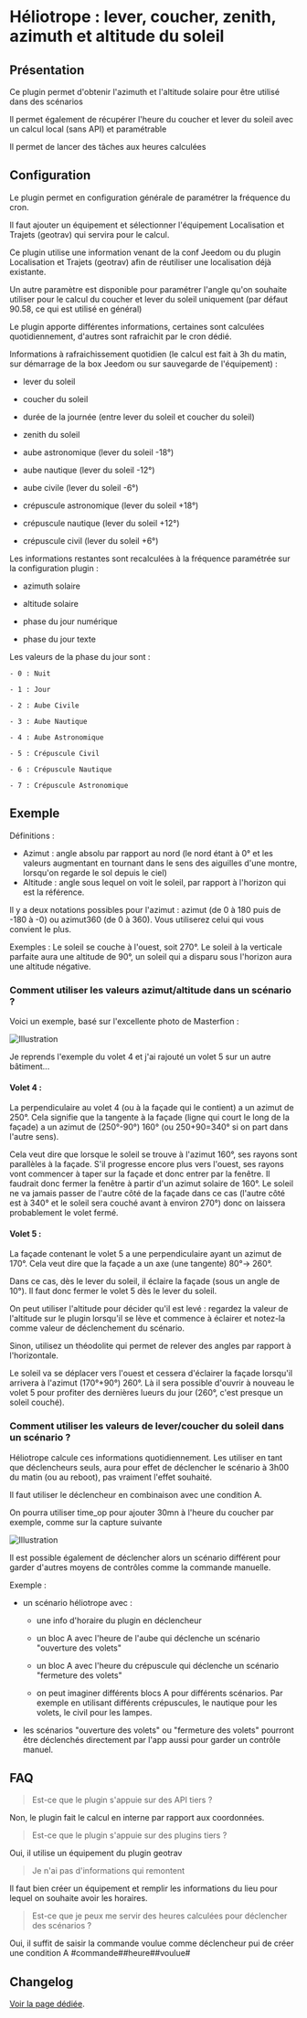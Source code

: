# Héliotrope : lever, coucher, zenith, azimuth et altitude du soleil

## Présentation

Ce plugin permet d'obtenir l'azimuth et l'altitude solaire pour être utilisé dans des scénarios

Il permet également de récupérer l'heure du coucher et lever du soleil avec un calcul local (sans API) et paramétrable

Il permet de lancer des tâches aux heures calculées

## Configuration

Le plugin permet en configuration générale de paramétrer la fréquence du cron.

Il faut ajouter un équipement et sélectionner l'équipement Localisation et Trajets (geotrav) qui servira pour le calcul.

Ce plugin utilise une information venant de la conf Jeedom ou du plugin Localisation et Trajets (geotrav) afin de réutiliser une localisation déjà existante.

Un autre paramètre est disponible pour paramétrer l'angle qu'on souhaite utiliser pour le calcul du coucher et lever du soleil uniquement (par défaut 90.58, ce qui est utilisé en général)

Le plugin apporte différentes informations, certaines sont calculées quotidiennement, d'autres sont rafraichit par le cron dédié.


Informations à rafraichissement quotidien (le calcul est fait à 3h du matin, sur démarrage de la box Jeedom ou sur sauvegarde de l'équipement) :

  - lever du soleil

  - coucher du soleil

  - durée de la journée (entre lever du soleil et coucher du soleil)

  - zenith du soleil

  - aube astronomique (lever du soleil -18°)

  - aube nautique (lever du soleil -12°)

  - aube civile (lever du soleil -6°)

  - crépuscule astronomique (lever du soleil +18°)

  - crépuscule nautique (lever du soleil +12°)

  - crépuscule civil (lever du soleil +6°)

Les informations restantes sont recalculées à la fréquence paramétrée sur la configuration plugin :

  - azimuth solaire

  - altitude solaire

  - phase du jour numérique

  - phase du jour texte

  Les valeurs de la phase du jour sont :

    - 0 : Nuit

    - 1 : Jour

    - 2 : Aube Civile

    - 3 : Aube Nautique

    - 4 : Aube Astronomique

    - 5 : Crépuscule Civil

    - 6 : Crépuscule Nautique

    - 7 : Crépuscule Astronomique

## Exemple

Définitions :
  - Azimut : angle absolu par rapport au nord (le nord étant à 0° et les valeurs augmentant en tournant dans le sens des aiguilles d'une montre, lorsqu'on regarde le sol depuis le ciel)
  - Altitude : angle sous lequel on voit le soleil, par rapport à l'horizon qui est la référence.

Il y a deux notations possibles pour l'azimut : azimut (de 0 à 180 puis de -180 à -0) ou azimut360 (de 0 à 360). Vous utiliserez celui qui vous convient le plus.

Exemples :
  Le soleil se couche à l'ouest, soit 270°.
  Le soleil à la verticale parfaite aura une altitude de 90°, un soleil qui a disparu sous l'horizon aura une altitude négative.

### Comment utiliser les valeurs azimut/altitude dans un scénario ?

Voici un exemple, basé sur l'excellente photo de Masterfion :

![Illustration](Heliotrope_sample.png?raw=true "Illustration")

Je reprends l'exemple du volet 4 et j'ai rajouté un volet 5 sur un autre bâtiment...

#### Volet 4 :

La perpendiculaire au volet 4 (ou à la façade qui le contient) a un azimut de 250°. Cela signifie que la tangente à la façade (ligne qui court le long de la façade) a un azimut de (250°-90°) 160° (ou 250+90=340° si on part dans l'autre sens).

Cela veut dire que lorsque le soleil se trouve à l'azimut 160°, ses rayons sont parallèles à la façade. S'il progresse encore plus vers l'ouest, ses rayons vont commencer à taper sur la façade et donc entrer par la fenêtre. Il faudrait donc fermer la fenêtre à partir d'un azimut solaire de 160°. Le soleil ne va jamais passer de l'autre côté de la façade dans ce cas (l'autre côté est à 340° et le soleil sera couché avant à environ 270°) donc on laissera probablement le volet fermé.

#### Volet 5 :

La façade contenant le volet 5 a une perpendiculaire ayant un azimut de 170°. Cela veut dire que la façade a un axe (une tangente) 80°-> 260°.

Dans ce cas, dès le lever du soleil, il éclaire la façade (sous un angle de 10°). Il faut donc fermer le volet 5 dès le lever du soleil.

On peut utiliser l'altitude pour décider qu'il est levé : regardez la valeur de l'altitude sur le plugin lorsqu'il se lève et commence à éclairer et notez-la comme valeur de déclenchement du scénario.

Sinon, utilisez un théodolite qui permet de relever des angles par rapport à l'horizontale.


Le soleil va se déplacer vers l'ouest et cessera d'éclairer la façade lorsqu'il arrivera à l'azimut (170°+90°) 260°. Là il sera possible d'ouvrir à nouveau le volet 5 pour profiter des dernières lueurs du jour (260°, c'est presque un soleil couché).

### Comment utiliser les valeurs de lever/coucher du soleil dans un scénario ?

Héliotrope calcule ces informations quotidiennement. Les utiliser en tant que déclencheurs seuls, aura pour effet de déclencher le scénario à 3h00 du matin (ou au reboot), pas vraiment l'effet souhaité.

Il faut utiliser le déclencheur en combinaison avec une condition A.

On pourra utiliser time_op pour ajouter 30mn à l'heure du coucher par exemple, comme sur la capture suivante

![Illustration](Heliotrope_sample2.jpg?raw=true "Illustration")

Il est possible également de déclencher alors un scénario différent pour garder d'autres moyens de contrôles comme la commande manuelle.

Exemple :

  - un scénario héliotrope avec :

    * une info d'horaire du plugin en déclencheur

    * un bloc A avec l'heure de l'aube qui déclenche un scénario "ouverture des volets"

    * un bloc A avec l'heure du crépuscule qui déclenche un scénario "fermeture des volets"

    * on peut imaginer différents blocs A pour différents scénarios. Par exemple en utilisant différents crépuscules, le nautique pour les volets, le civil pour les lampes.

  - les scénarios "ouverture des volets" ou "fermeture des volets" pourront être déclenchés directement par l'app aussi pour garder un contrôle manuel.


## FAQ

> Est-ce que le plugin s'appuie sur des API tiers ?

Non, le plugin fait le calcul en interne par rapport aux coordonnées.

>Est-ce que le plugin s'appuie sur des plugins tiers ?

Oui, il utilise un équipement du plugin geotrav

>Je n'ai pas d'informations qui remontent

Il faut bien créer un équipement et remplir les informations du lieu pour lequel on souhaite avoir les horaires.

>Est-ce que je peux me servir des heures calculées pour déclencher des scénarios ?

Oui, il suffit de saisir la commande voulue comme déclencheur pui de créer une condition A #commande##heure##voulue#

## Changelog

[Voir la page dédiée](changelog.md).
